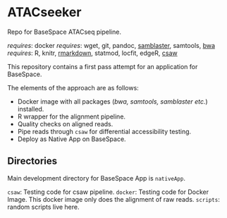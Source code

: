 # ATACseeker

Repo for BaseSpace ATACseq pipeline. 

*requires*: docker 
*requires*: wget, git, pandoc, [samblaster](https://github.com/GregoryFaust/samblaster), samtools, [bwa](https://github.com/lh3/bwa)
*requires*: R, knitr, [rmarkdown](https://cran.r-project.org/web/packages/rmarkdown/index.html), statmod, locfit, edgeR, [csaw](http://bioconductor.org/packages/release/bioc/html/csaw.html)

This repository contains a first pass attempt for an application for BaseSpace.

The elements of the approach are as follows: 

* Docker image with all packages (*bwa, samtools, samblaster etc.*) installed. 
* R wrapper for the alignment pipeline. 
* Quality checks on aligned reads.
* Pipe reads through `csaw` for differential accessibility testing.
* Deploy as Native App on BaseSpace. 

## Directories

Main development directory for BaseSpace App is `nativeApp`.

`csaw`: Testing code for csaw pipeline.
`docker`: Testing code for Docker Image. This docker image only does the alignment of raw reads.
`scripts`: random scripts live here.
